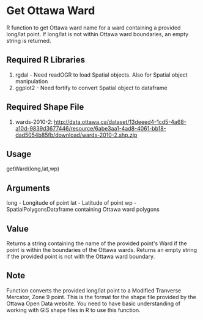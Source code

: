 # Get Ottawa Ward

R function to get Ottawa ward name for a ward containing a provided long/lat point. If long/lat is not within Ottawa ward boundaries, an empty string is returned.  

## Required R Libraries

1. rgdal   - Need readOGR to load Spatial objects.  Also for Spatial object manipulation  
2. ggplot2 - Need fortify to convert Spatial object to dataframe

## Required Shape File

1. wards-2010-2: http://data.ottawa.ca/dataset/13deeed4-1cd5-4a68-a10d-9839d3677446/resource/6abe3aa1-4ad8-4061-bb18-dad5054b85fb/download/wards-2010-2.shp.zip

## Usage

getWard(long,lat,wp)

## Arguments

long - Longitude of point
lat  - Latitude of point
wp   - SpatialPolygonsDataframe containing Ottawa ward polygons

## Value

Returns a string containing the name of the provided point's Ward if the point is within the boundaries of the Ottawa wards.  Returns an empty string if the provided point is not with the Ottawa ward boundary.

## Note

Function converts the provided long/lat point to a Modified Tranverse Mercator, Zone 9 point.  This is the format for the shape file provided by the Ottawa Open Data website.  You need to have basic understanding of working with GIS shape files in R to use this function.
